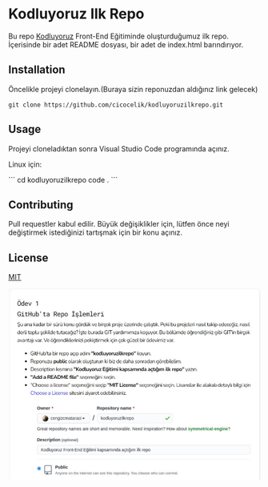 # Kodluyoruz Ilk Repo
Bu repo [<u>Kodluyoruz</u>](https://kodluyoruz.org/) Front-End Eğitiminde oluşturduğumuz ilk repo. İçerisinde bir adet README dosyası, bir adet de index.html barındırıyor.
## Installation
Öncelikle projeyi clonelayın.(Buraya sizin reponuzdan aldığınız link gelecek)
```
git clone https://github.com/cicocelik/kodluyoruzilkrepo.git
```
## Usage
Projeyi cloneladıktan sonra Visual Studio Code programında açınız.
<p>Linux için:</p>
```
cd kodluyoruzilkrepo
code .
```

## Contributing
Pull requestler kabul edilir. Büyük değişiklikler için, lütfen önce neyi değiştirmek istediğinizi tartışmak için bir konu açınız.

## License
[<u>MIT</u>](https://opensource.org/licenses/MIT)

![Proje resmi](https://github.com/cicocelik/kodluyoruzilkrepo/blob/main/img/kodluyoruz1.jpg?raw=true)
